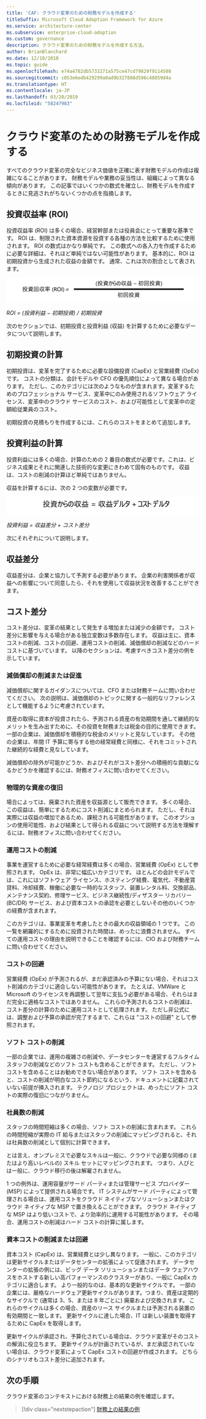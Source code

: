 ```yaml
---
title: 'CAF: クラウド変革のための財務モデルを作成する'
titleSuffix: Microsoft Cloud Adoption Framework for Azure
ms.service: architecture-center
ms.subservice: enterprise-cloud-adoption
ms.custom: governance
description: クラウド変革のための財務モデルを作成する方法。
author: BrianBlanchard
ms.date: 12/10/2018
ms.topic: guide
ms.openlocfilehash: e74a4782db5733271a575ce47cd79829f9114508
ms.sourcegitcommit: c053e6edb429299a0ad9b327888d596c48859d4a
ms.translationtype: HT
ms.contentlocale: ja-JP
ms.lasthandoff: 03/20/2019
ms.locfileid: "58247983"
---
```

# <a name="create-a-financial-model-for-cloud-transformation"></a>クラウド変革のための財務モデルを作成する

すべてのクラウド変革の完全なビジネス価値を正確に表す財務モデルの作成は複雑になることがあります。 財務モデルや業務の妥当性は、組織によって異なる傾向があります。 この記事ではいくつかの数式を確立し、財務モデルを作成するときに見逃されがちないくつかの点を指摘します。

## <a name="return-on-investment-roi"></a>投資収益率 (ROI)

投資収益率 (ROI) は多くの場合、経営幹部または役員会にとって重要な基準です。 ROI は、制限された資本資源を投資する各種の方法を比較するために使用されます。 ROI の数式はかなり単純です。 この数式への各入力を作成するために必要な詳細は、それほど単純ではない可能性があります。 基本的に、ROI は初期投資から生成された収益の金額です。 通常、これは次の割合として表されます。

![投資収益率 (ROI) = (投資利益 – 投資のコスト) / 投資のコスト](../_images/formula-roi.png)

<!-- markdownlint-disable MD036 -->
*ROI = (投資利益 &minus; 初期投資) / 初期投資*
<!-- markdownlint-enable MD036 -->

次のセクションでは、初期投資と投資利益 (収益) を計算するために必要なデータについて説明します。

## <a name="calculating-initial-investment"></a>初期投資の計算

初期投資は、変革を完了するために必要な設備投資 (CapEx) と営業経費 (OpEx) です。 コストの分類は、会計モデルや CFO の優先順位によって異なる場合があります。 ただし、このカテゴリには次のようなものが含まれます。変革するためのプロフェッショナル サービス、変革中にのみ使用されるソフトウェア ライセンス、変革中のクラウド サービスのコスト、および可能性として変革中の定額給従業員のコスト。

初期投資の見積もりを作成するには、これらのコストをまとめて追加します。

## <a name="calculating-the-gain-from-investment"></a>投資利益の計算

投資利益には多くの場合、計算のための 2 番目の数式が必要です。これは、ビジネス成果とそれに関連した技術的な変更にきわめて固有のものです。 収益は、コストの削減の計算ほど単純ではありません。

収益を計算するには、次の 2 つの変数が必要です。

![投資利益 = 収益差分 + コスト差分](../_images/formula-gain-from-investment.png)

<!-- markdownlint-disable MD036 -->
*投資利益 = 収益差分 + コスト差分*
<!-- markdownlint-enable MD036 -->

次にそれぞれについて説明します。

## <a name="revenue-delta"></a>収益差分

収益差分は、企業と協力して予測する必要があります。 企業の利害関係者が収益への影響について同意したら、それを使用して収益状況を改善することができます。

## <a name="cost-deltas"></a>コスト差分

コスト差分は、変革の結果として発生する増加または減少の金額です。 コスト差分に影響を与える場合がある独立変数は多数存在します。 収益は主に、資本コストの削減、コストの回避、運用コストの削減、減価償却の削減などのハード コストに基づいています。 以降のセクションは、考慮すべきコスト差分の例を示しています。

### <a name="depreciation-reductions-or-acceleration"></a>減価償却の削減または促進

減価償却に関するガイダンスについては、CFO または財務チームに問い合わせてください。 次の説明は、減価償却のトピックに関する一般的なリファレンスとして機能するように考慮されています。

資産の取得に資本が投資されたら、予測される資産の有効期間を通して継続的なメリットを生み出すために、その投資を財務または税金の目的に使用できます。 一部の企業は、減価償却を積極的な税金のメリットと見なしています。 その他の企業は、年間 IT 予算に寄与する他の経常経費と同様に、それをコミットされた継続的な経費と見なしています。

減価償却の除外が可能かどうか、およびそれがコスト差分への積極的な貢献になるかどうかを確認するには、財務オフィスに問い合わせてください。

### <a name="physical-asset-recovery"></a>物理的な資産の復旧

場合によっては、廃棄された資産を収益源として販売できます。 多くの場合、この収益は、簡単にするためにコスト削減にまとめられます。 ただし、それは実際には収益の増加であるため、課税される可能性があります。 このオプションの使用可能性、および結果として得られる収益について説明する方法を理解するには、財務オフィスに問い合わせてください。

### <a name="operational-cost-reductions"></a>運用コストの削減

事業を運営するために必要な経常経費は多くの場合、営業経費 (OpEx) として参照されます。 OpEx は、非常に幅広いカテゴリです。 ほとんどの会計モデルでは、これにはソフトウェア ライセンス、ホスティング経費、電気代、不動産賃貸料、冷却経費、稼働に必要な一時的なスタッフ、装置レンタル料、交換部品、メンテナンス契約、修理サービス、ビジネス継続性/ディザスター リカバリー (BC/DR) サービス、および資本コストの承認を必要としないその他のいくつかの経費が含まれます。

このカテゴリは、事業変革を考慮したときの最大の収益領域の 1 つです。 この一覧を網羅的にするために投資された時間は、めったに浪費されません。 すべての運用コストの理由を説明できることを確認するには、CIO および財務チームに問い合わせてください。

### <a name="cost-avoidance"></a>コストの回避

営業経費 (OpEx) が予測されるが、まだ承認済みの予算にない場合、それはコスト削減のカテゴリに適合しない可能性があります。 たとえば、VMWare と Microsoft のライセンスを再調整して翌年に支払う必要がある場合、それらはまだ完全に適格なコストではありません。 これらの予測されるコストの削減は、コスト差分の計算のために運用コストとして処理されます。 ただし非公式には、調整および予算の承認が完了するまで、これらは "コストの回避" として参照されます。

### <a name="soft-cost-reductions"></a>ソフト コストの削減

一部の企業では、運用の複雑さの削減や、データセンターを運営するフルタイム スタッフの削減などのソフト コストも含めることができます。 ただし、ソフト コストを含めることはお勧めできない場合があります。 ソフト コストを含めると、コストの削減が明白なコスト節約になるという、ドキュメントに記載されていない前提が挿入されます。 テクノロジ プロジェクトは、めったにソフト コストの実際の復旧につながりません。

### <a name="headcount-reductions"></a>社員数の削減

スタッフの時間短縮は多くの場合、ソフト コストの削減に含まれます。 これらの時間短縮が実際の IT 給与またはスタッフの削減にマッピングされると、それは社員数の削減として個別に計算できます。

とは言え、オンプレミスで必要なスキルは一般に、クラウドで必要な同様の (またはより高いレベルの) スキル セットにマッピングされます。 つまり、人びとは一般に、クラウド移行の後は解雇されません。

1 つの例外は、運用容量がサード パーティまたは管理サービス プロバイダー (MSP) によって提供される場合です。 IT システムがサード パーティによって管理される場合は、運用コストをクラウド ネイティブなソリューションまたはクラウド ネイティブな MSP で置き換えることができます。 クラウド ネイティブな MSP はより低いコストで、より効率的に運用する可能性があります。 その場合、運用コストの削減はハード コストの計算に属します。

### <a name="capital-expense-reductions-or-avoidance"></a>資本コストの削減または回避

資本コスト (CapEx) は、営業経費とは少し異なります。 一般に、このカテゴリは更新サイクルまたはデータセンターの拡張によって促進されます。 データセンターの拡張の例には、ビッグ データ ソリューションまたはデータ ウェアハウスをホストする新しい高パフォーマンスのクラスターがあり、一般に CapEx カテゴリに適合します。 より一般的なのは、基本的な更新サイクルです。 一部の企業には、厳格なハードウェア更新サイクルがあります。つまり、資産は定期的なサイクルで (通常は 3、5、または 8 年ごとに) 廃棄および交換されます。 これらのサイクルは多くの場合、資産のリース サイクルまたは予測される装置の有効期間と一致します。 更新サイクルに達した場合、IT は新しい装置を取得するために CapEx を取得します。

更新サイクルが承認され、予算化されている場合は、クラウド変革がそのコストの解消に役立ちます。 更新サイクルが計画されているが、まだ承認されていない場合は、クラウド変革によって CapEx コストの回避が作成されます。 どちらのシナリオもコスト差分に追加されます。

## <a name="next-steps"></a>次の手順

クラウド変革のコンテキストにおける財務上の結果の例を確認します。

> [!div class="nextstepaction"]
> [財務上の結果の例](./business-outcomes/fiscal-outcomes.md)